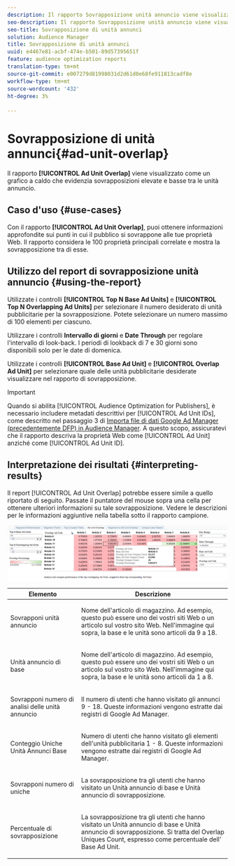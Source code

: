 ```yaml
---
description: Il rapporto Sovrapposizione unità annuncio viene visualizzato come grafico a caldo che evidenzia sovrapposizioni elevate e basse tra le unità annuncio.
seo-description: Il rapporto Sovrapposizione unità annuncio viene visualizzato come grafico a caldo che evidenzia sovrapposizioni elevate e basse tra le unità annuncio.
seo-title: Sovrapposizione di unità annunci
solution: Audience Manager
title: Sovrapposizione di unità annunci
uuid: e4467e81-acbf-474e-b501-89d57395651f
feature: audience optimization reports
translation-type: tm+mt
source-git-commit: e007279d81998031d2d61d0e68fe911813cadf8e
workflow-type: tm+mt
source-wordcount: '432'
ht-degree: 3%

---
```



# Sovrapposizione di unità annunci{#ad-unit-overlap}

Il rapporto **[!UICONTROL Ad Unit Overlap]** viene visualizzato come un grafico a caldo che evidenzia sovrapposizioni elevate e basse tra le unità annuncio.

## Caso d&#39;uso {#use-cases}

Con il rapporto **[!UICONTROL Ad Unit Overlap]**, puoi ottenere informazioni approfondite sui punti in cui il pubblico si sovrappone alle tue proprietà Web. Il rapporto considera le 100 proprietà principali correlate e mostra la sovrapposizione tra di esse.

## Utilizzo del report di sovrapposizione unità annuncio {#using-the-report}

Utilizzate i controlli **[!UICONTROL Top N Base Ad Units]** e **[!UICONTROL Top N Overlapping Ad Units]** per selezionare il numero desiderato di unità pubblicitarie per la sovrapposizione. Potete selezionare un numero massimo di 100 elementi per ciascuno.

Utilizzare i controlli **Intervallo di giorni** e **Date Through** per regolare l&#39;intervallo di look-back. I periodi di lookback di 7 e 30 giorni sono disponibili solo per le date di domenica.

Utilizzate i controlli **[!UICONTROL Base Ad Unit]** e **[!UICONTROL Overlap Ad Unit]** per selezionare quale delle unità pubblicitarie desiderate visualizzare nel rapporto di sovrapposizione.

>[!IMPORTANT]
>
>Quando si abilita [!UICONTROL Audience Optimization for Publishers], è necessario includere metadati descrittivi per [!UICONTROL Ad Unit IDs], come descritto nel passaggio 3 di [Importa file di dati Google Ad Manager (precedentemente DFP) in  Audience Manager](../../../reporting/audience-optimization-reports/aor-publishers/import-dfp.md). A questo scopo, assicuratevi che il rapporto descriva la proprietà Web come [!UICONTROL Ad Unit] anziché come [!UICONTROL Ad Unit ID].

## Interpretazione dei risultati {#interpreting-results}

Il report [!UICONTROL Ad Unit Overlap] potrebbe essere simile a quello riportato di seguito. Passate il puntatore del mouse sopra una cella per ottenere ulteriori informazioni su tale sovrapposizione. Vedere le descrizioni per le informazioni aggiuntive nella tabella sotto il rapporto campione.

![](assets/publisher_ad_unit_overlap.png)

<table id="table_22340F45B1B94D3796174CB30A60E212"> 
 <thead> 
  <tr> 
   <th colname="col1" class="entry"> Elemento </th> 
   <th colname="col2" class="entry"> Descrizione </th> 
  </tr>
 </thead>
 <tbody> 
  <tr> 
   <td colname="col1"> <p><span class="wintitle"> Sovrapponi unità annuncio</span> </p> </td> 
   <td colname="col2"> <p>Nome dell'articolo di magazzino. Ad esempio, questo può essere uno dei vostri siti Web o un articolo sul vostro sito Web. Nell'immagine qui sopra, la base e le unità sono articoli da 9 a 18. </p> </td> 
  </tr> 
  <tr> 
   <td colname="col1"> <p><span class="wintitle"> Unità annuncio di base</span> </p> </td> 
   <td colname="col2"> <p>Nome dell'articolo di magazzino. Ad esempio, questo può essere uno dei vostri siti Web o un articolo sul vostro sito Web. Nell'immagine qui sopra, la base e le unità sono articoli da 1 a 8. </p> </td> 
  </tr> 
  <tr> 
   <td colname="col1"> <p><span class="wintitle"> Sovrapponi numero di analisi delle unità annuncio</span> </p> </td> 
   <td colname="col2"> <p>Il numero di utenti che hanno visitato gli annunci 9 - 18. Queste informazioni vengono estratte dai registri di Google Ad Manager. </p> </td> 
  </tr> 
  <tr> 
   <td colname="col1"> <p><span class="wintitle"> Conteggio Uniche Unità Annunci Base</span> </p> </td> 
   <td colname="col2"> <p>Numero di utenti che hanno visitato gli elementi dell'unità pubblicitaria 1 - 8. Queste informazioni vengono estratte dai registri di Google Ad Manager. </p> </td> 
  </tr> 
  <tr> 
   <td colname="col1"> <p><span class="wintitle"> Sovrapponi numero di uniche</span> </p> </td> 
   <td colname="col2"> <p>La sovrapposizione tra gli utenti che hanno visitato un <span class="wintitle"> Unità annuncio di base</span> e <span class="wintitle"> Unità annuncio di sovrapposizione</span>. </p> </td> 
  </tr> 
  <tr> 
   <td colname="col1"> <p><span class="wintitle"> Percentuale di sovrapposizione</span> </p> </td> 
   <td colname="col2"> <p>La sovrapposizione tra gli utenti che hanno visitato un <span class="wintitle"> Unità annuncio di base</span> e <span class="wintitle"> Unità annuncio di sovrapposizione</span>. Si tratta del <span class="wintitle"> Overlap Uniques Count</span>, espresso come percentuale dell' <span class="wintitle"> Base Ad Unit</span>. </p> </td> 
  </tr> 
 </tbody> 
</table>
